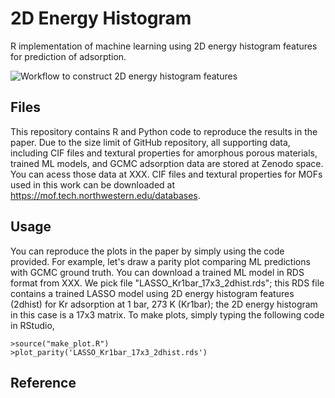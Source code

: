 # 2D Energy Histogram
R implementation of machine learning using 2D energy histogram features for prediction of adsorption.<br/>

![Workflow to construct 2D energy histogram features](https://github.com/snurr-group/2D-energy-histogram/blob/main/feature_engineering_scheme.jpg)


## Files
This repository contains R and Python code to reproduce the results in the paper. Due to the size limit of GitHub repository, all supporting data, including CIF files and textural properties for amorphous porous materials, trained ML models, and GCMC adsorption data are stored at Zenodo space. You can acess those data at XXX. CIF files and textural properties for MOFs used in this work can be downloaded at https://mof.tech.northwestern.edu/databases.

## Usage
You can reproduce the plots in the paper by simply using the code provided. For example, let's draw a parity plot comparing ML predictions with GCMC ground truth. You can download a trained ML model in RDS format from XXX. We pick file "LASSO_Kr1bar_17x3_2dhist.rds"; this RDS file contains a trained LASSO model using 2D energy histogram features (2dhist) for Kr adsorption at 1 bar, 273 K (Kr1bar); the 2D energy histogram in this case is a 17x3 matrix. To make plots, simply typing the following code in RStudio,
```
>source("make_plot.R")
>plot_parity('LASSO_Kr1bar_17x3_2dhist.rds')
```



## Reference

